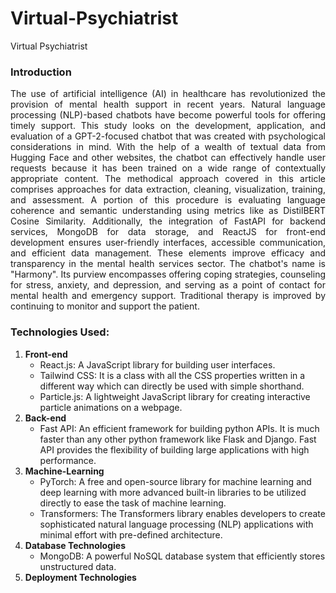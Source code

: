# Virtual-Psychiatrist
Virtual Psychiatrist

### Introduction
<p style="text-align: justify;">
The use of artificial intelligence (AI) in healthcare has revolutionized the provision of mental health support in recent years. Natural language processing (NLP)-based chatbots have become powerful tools for offering timely support. This study looks on the development, application, and evaluation of a GPT-2-focused chatbot that was created with psychological considerations in mind. With the help of a wealth of textual data from Hugging Face and other websites, the chatbot can effectively handle user requests because it has been trained on a wide range of contextually appropriate content. The methodical approach covered in this article comprises approaches for data extraction, cleaning, visualization, training, and assessment. A portion of this procedure is evaluating language coherence and semantic understanding using metrics like as DistilBERT Cosine Similarity. Additionally, the integration of FastAPI for backend services, MongoDB for data storage, and ReactJS for front-end development ensures user-friendly interfaces, accessible communication, and efficient data management. These elements improve efficacy and transparency in the mental health services sector. The chatbot's name is "Harmony". Its purview encompasses offering coping strategies, counseling for stress, anxiety, and depression, and serving as a point of contact for mental health and emergency support. Traditional therapy is improved by continuing to monitor and support the patient. 
</p>

### Technologies Used:
1.	**Front-end**
    - React.js: A JavaScript library for building user interfaces.
    - Tailwind CSS: It is a class with all the CSS properties written in a different way which can directly be used with simple shorthand.
    - Particle.js: A lightweight JavaScript library for creating interactive particle animations on a webpage.
2.	**Back-end**
    - Fast API: An efficient framework for building python APIs. It is much faster than any other python framework like Flask and Django. Fast API provides the flexibility of building large applications with high performance.
3.	**Machine-Learning**
    - PyTorch: A free and open-source library for machine learning and deep learning with more advanced built-in libraries to be utilized directly to ease the task of machine learning.
    - Transformers: The Transformers library enables developers to create sophisticated natural language processing (NLP) applications with minimal effort with pre-defined architecture.
4.	**Database Technologies**
    - MongoDB: A powerful NoSQL database system that efficiently stores unstructured data.
5.	**Deployment Technologies**
